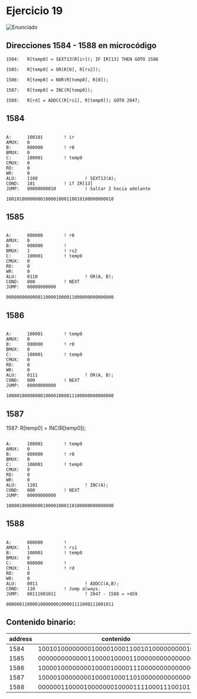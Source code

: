 # Ejercicio 19

![Enunciado](https://github.com/Lukas-De-Angelis-Riva/Estructura-Assembly/blob/master/Guia7/Ejercicio19/Enunciado.JPG)

## Direcciones 1584 - 1588 en microcódigo

```assembly
1584:	R[temp0] = SEXT13(R[ir]); IF IR[13] THEN GOTO 1586

1585:	R[temp0] = OR(R[0], R[rs2]);

1586:	R[temp0] = NOR(R[temp0], R[0]);

1587:	R[temp0] = INC(R[temp0]);

1588:	R[rd] = ADDCC(R[rs1], R[temp0]); GOTO 2047;
```

## 1584

```

A:		100101		  ! ir
AMUX:	0
B:		000000		  ! r0
BMUX:	0
C:		100001		  ! temp0
CMUX:	0
RD:		0
WR:		0
ALU:	1100		          ! SEXT13(A);
COND:	101			  ! if IR[13]
JUMP:	00000000010	          ! Saltar 2 hacia adelante

10010100000000100001000110010100000000010

```

## 1585

```

A:		000000		  ! r0
AMUX:	0
B:		000000		  !
BMUX:	1			  ! rs2
C:		100001		  ! temp0
CMUX:	0
RD:		0
WR:		0
ALU:	0110		          ! OR(A, B);
COND:	000			  ! NEXT
JUMP:	00000000000

00000000000001100001000011000000000000000

```

## 1586
```

A:		100001		  ! temp0
AMUX:	0
B:		000000		  ! r0
BMUX:	0
C:		100001		  ! temp0
CMUX:	0
RD:		0
WR:		0
ALU:	0111		          ! OR(A, B);
COND:	000			  ! NEXT
JUMP:	00000000000

10000100000000100001000011100000000000000

```


## 1587

1587:	R[temp0] = INC(R[temp0]);
```

A:		100001		  ! temp0
AMUX:	0
B:		000000		  ! r0
BMUX:	0
C:		100001		  ! temp0
CMUX:	0
RD:		0
WR:		0
ALU:	1101		          ! INC(A);
COND:	000			  ! NEXT
JUMP:	00000000000

10000100000000100001000110100000000000000

```

## 1588

```

A:		000000		  !
AMUX:	1			  ! rs1
B:		100001		  ! temp0
BMUX:	0
C:		000000		  !
CMUX:	1			  ! rd
RD:		0
WR:		0
ALU:	0011		          ! ADDCC(A,B);
COND:	110			  ! Jump always.
JUMP:	00111001011	          ! 2047 - 1588 = +459

00000011000010000000100001111000111001011
```


## Contenido binario:

| address | contenido|
| ---- | ----------------------------------------|
| 1584 |10010100000000100001000110010100000000010|
| 1585 |00000000000001100001000011000000000000000|
| 1586 |10000100000000100001000011100000000000000|
| 1587 |10000100000000100001000110100000000000000|
| 1588 |00000011000010000000100001111000111001011|
